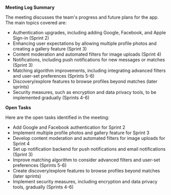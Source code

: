 **Meeting Log Summary**

The meeting discusses the team's progress and future plans for the app. The main topics covered are:

* Authentication upgrades, including adding Google, Facebook, and Apple Sign-in (Sprint 2)
* Enhancing user expectations by allowing multiple profile photos and creating a gallery feature (Sprint 3)
* Content moderation and automated filters for image uploads (Sprint 4)
* Notifications, including push notifications for new messages or matches (Sprint 3)
* Matching algorithm improvements, including integrating advanced filters and user-set preferences (Sprints 5-6)
* Discovery/explore features to browse profiles beyond matches (later sprints)
* Security measures, such as encryption and data privacy tools, to be implemented gradually (Sprints 4-6)

**Open Tasks**

Here are the open tasks identified in the meeting:

* Add Google and Facebook authentication for Sprint 2
* Implement multiple profile photos and gallery feature for Sprint 3
* Develop content moderation and automated filters for image uploads for Sprint 4
* Set up notification backend for push notifications and email notifications (Sprint 3)
* Improve matching algorithm to consider advanced filters and user-set preferences (Sprints 5-6)
* Create discovery/explore features to browse profiles beyond matches (later sprints)
* Implement security measures, including encryption and data privacy tools, gradually (Sprints 4-6)